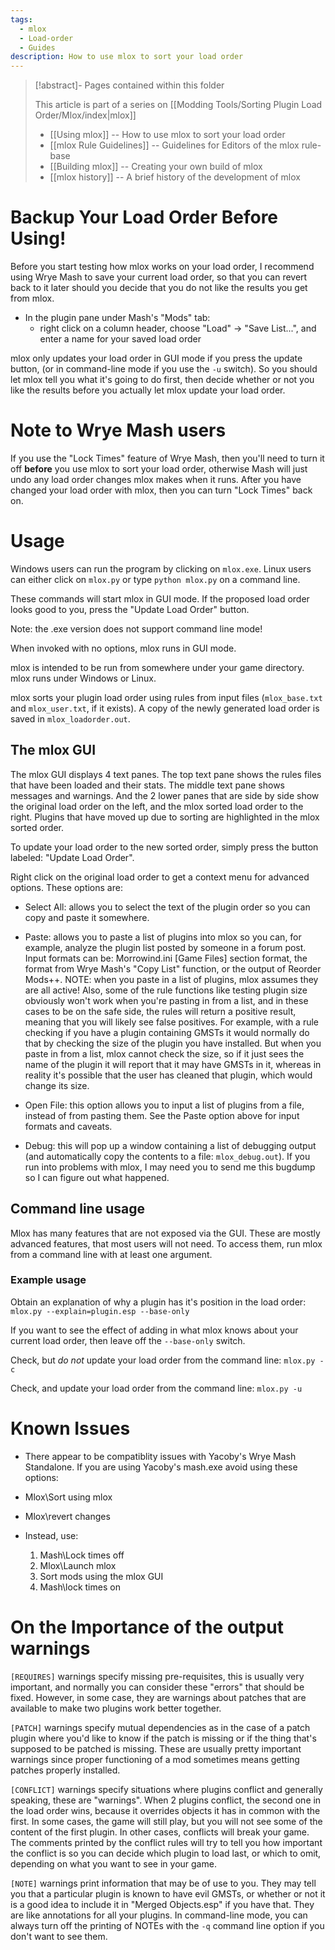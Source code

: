 ```yaml
---
tags:
  - mlox
  - Load-order
  - Guides
description: How to use mlox to sort your load order
---
```


>[!abstract]- Pages contained within this folder 
>
>This article is part of a series on [[Modding Tools/Sorting Plugin Load Order/Mlox/index|mlox]]
> 
>* [[Using mlox]] -- How to use mlox to sort your load order
>* [[mlox Rule Guidelines]] -- Guidelines for Editors of the mlox rule-base
>* [[Building mlox]] -- Creating your own build of mlox
>* [[mlox history]] -- A brief history of the development of mlox 

# Backup Your Load Order Before Using!
Before you start testing how mlox works on your load order, I recommend using Wrye Mash to save your current load order, so that you can revert back to it later should you decide that you do not like the results you get from mlox.
* In the plugin pane under Mash's "Mods" tab:
  * right click on a column header, choose "Load" -> "Save List...", and enter a name for your saved load order


mlox only updates your load order in GUI mode if you press the update button, (or in command-line mode if you use the `-u` switch).
So you should let mlox tell you what it's going to do first, then decide whether or not you like the results before you actually let mlox update your load order.

# Note to Wrye Mash users

If you use the "Lock Times" feature of Wrye Mash, then you'll need to turn it off **before** you use mlox to sort your load order, otherwise Mash will just undo any load order changes mlox makes when it runs.
After you have changed your load order with mlox, then you can turn "Lock Times" back on.

# Usage
Windows users can run the program by clicking on `mlox.exe`.  Linux users can either click on `mlox.py` or type `python mlox.py` on a command line.

These commands will start mlox in GUI mode. If the proposed load order looks good to you, press the "Update Load Order" button.

Note: the .exe version does not support command line mode!

When invoked with no options, mlox runs in GUI mode.

mlox is intended to be run from somewhere under your game directory.
mlox runs under Windows or Linux.

mlox sorts your plugin load order using rules from input files (`mlox_base.txt` and `mlox_user.txt`, if it exists). A copy of the newly generated load order is saved in `mlox_loadorder.out`.

## The mlox GUI
The mlox GUI displays 4 text panes.
The top text pane shows the rules files that have been loaded and their stats.
The middle text pane shows messages and warnings.
And the 2 lower panes that are side by side show the original load order on the left, and the mlox sorted load order to the right.
Plugins that have moved up due to sorting are highlighted in the mlox sorted order.

To update your load order to the new sorted order, simply press the button labeled: "Update Load Order".

Right click on the original load order to get a context menu for advanced options.
These options are:

* Select All: allows you to select the text of the plugin order so you can copy and paste it somewhere.

* Paste: allows you to paste a list of plugins into mlox so you can, for example, analyze the plugin list posted by someone in a forum post.
Input formats can be: Morrowind.ini [Game Files] section format, the format from Wrye Mash's "Copy List" function, or the output of Reorder Mods++.
NOTE: when you paste in a list of plugins, mlox assumes they are all active!
Also, some of the rule functions like testing plugin size obviously won't work when you're pasting in from a list, and in these cases to be on the safe side, the rules will return a positive result, meaning that you will likely see false positives.
For example, with a rule checking if you have a plugin containing GMSTs it would normally do that by checking the size of the plugin you have installed.
But when you paste in from a list, mlox cannot check the size, so if it just sees the name of the plugin it will report that it may have GMSTs in it, whereas in reality it's possible that the user has cleaned that plugin, which would change its size.

* Open File: this option allows you to input a list of plugins from a file, instead of from pasting them.
See the Paste option above for input formats and caveats.

* Debug: this will pop up a window containing a list of debugging output (and automatically copy the contents to a file: `mlox_debug.out`).
If you run into problems with mlox, I may need you to send me this bugdump so I can figure out what happened.

## Command line usage

Mlox has many features that are not exposed via the GUI.
These are mostly advanced features, that most users will not need.
To access them, run mlox from a command line with at least one argument.

### Example usage
Obtain an explanation of why a plugin has it's position in the load order:
`mlox.py --explain=plugin.esp --base-only`

If you want to see the effect of adding in what mlox knows about your current load order, then leave off the `--base-only` switch.

Check, but *do not* update your load order from the command line:
`mlox.py -c`

Check, and update your load order from the command line:
`mlox.py -u`



# Known Issues

* There appear to be compatiblity issues with Yacoby's Wrye Mash Standalone.
If you are using Yacoby's mash.exe avoid using these options:
 * Mlox\Sort using mlox
 * Mlox\revert changes

* Instead, use:
    1. Mash\Lock times off
    2. Mlox\Launch mlox
    3. Sort mods using the mlox GUI
    4. Mash\lock times on

# On the Importance of the output warnings
`[REQUIRES]` warnings specify missing pre-requisites, this is usually very important, and normally you can consider these "errors" that should be fixed.
However, in some case, they are warnings about patches that are available to make two plugins work better together.

`[PATCH]` warnings specify mutual dependencies as in the case of a patch plugin where you'd like to know if the patch is missing or if the thing that's supposed to be patched is missing.
These are usually pretty important warnings since proper functioning of a mod sometimes means getting patches properly installed.

`[CONFLICT]` warnings specify situations where plugins conflict and generally speaking, these are "warnings".
When 2 plugins conflict, the second one in the load order wins, because it overrides objects it has in common with the first.
In some cases, the game will still play, but you will not see some of the content of the first plugin.
In other cases, conflicts will break your game.
The comments printed by the conflict rules will try to tell you how important the conflict is so you can decide which plugin to load last, or which to omit, depending on what you want to see in your game.

`[NOTE]` warnings print information that may be of use to you.
They may tell you that a particular plugin is known to have evil GMSTs, or whether or not it is a good idea to include it in "Merged Objects.esp" if you have that.
They are like annotations for all your plugins.
In command-line mode, you can always turn off the printing of NOTEs with the `-q` command line option if you don't want to see them.